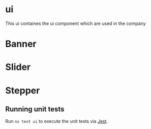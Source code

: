 # ui

This ui containes the ui component which are used in the company

# Banner

# Slider

# Stepper

## Running unit tests

Run `nx test ui` to execute the unit tests via [Jest](https://jestjs.io).
